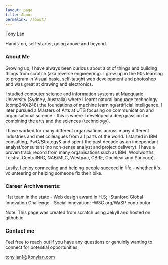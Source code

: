 ```yaml
---
layout: page
title: About
permalink: /about/
---
```


Tony Lan

Hands-on, self-starter, going above and beyond.

### About Me


Growing up, I have always been curious about alot of things and building things from scratch (aka reverse engineering). I grew up in the 90s learning to program in Visual basic, self-taught web development and photoshop and was great at drawing and electronics.

I studied computer science and information systems at Macquarie University (Sydney, Australia) where I learnt natural language technology (comp240/248) the foundations of machine learning/artificial intelligence. I later pursued a Masters of Arts at UTS focusing on communication and organisational science - this is where I developed a deep passion for combining the arts and the sciences (technology).

I have worked for many different organisations across many different industries and met colleagues from all parts of the world. I started in IBM consulting, PwC/Strategy& and spent the past decade as an independant analyst/consultant (no non-sense analyst and project delivery). I have a proven track record from many organisations such as IBM, Woolworths, Telstra, CentralNIC, NAB/MLC, Westpac, CBRE, Cochlear and Suncorp).

Lastly, I enjoy connecting and helping people succeed in life - whether it's volunteering or helping someone fix their bike. 


### Career Archivements:
-1st team in the state - Web design award in H.S;
-Stanford Global Innovation Challenge - Social innovation;
-W3C.org/WaSP contributor

Note: This page was created from scratch using Jekyll and hosted on github.io

### Contact me
Feel free to reach out if you have any questions or genuinly wanting to connect for potential opportunities.

[tony.lan[@]tonylan.com](mailto:tony.lan@tonylan.com)
